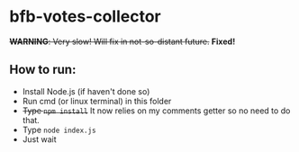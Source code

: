 # bfb-votes-collector

~~**WARNING**: Very slow! Will fix in not-so-distant future.~~ **Fixed!**

## How to run:

* Install Node.js (if haven't done so)
* Run cmd (or linux terminal) in this folder
* ~~Type `npm install`~~ It now relies on my comments getter so no need to do that.
* Type `node index.js`
* Just wait
